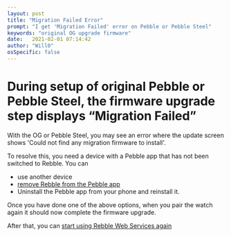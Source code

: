 ```yaml
---
layout: post
title: "Migration Failed Error"
prompt: "I get 'Migration Failed' error on Pebble or Pebble Steel"
keywords: "original OG upgrade firmware"
date:   2021-02-01 07:14:42
author: "Will0"
osSpecific: false
---
```


# During setup of original Pebble or Pebble Steel, the firmware upgrade step displays “Migration Failed”

With the OG or Pebble Steel, you may see an error where the update screen shows 'Could not find any migration firmware to install'.   

To resolve this, you need a device with a Pebble app that has not been switched to Rebble. 
You can
- use another device
- [remove Rebble from the Pebble app](/topic/unrebble/) 
- Uninstall the Pebble app from your phone and reinstall it.

Once you have done one of the above options, when you pair the watch again it should now complete the firmware upgrade.

After that, you can [start using Rebble Web Services again](/topic/boot/)